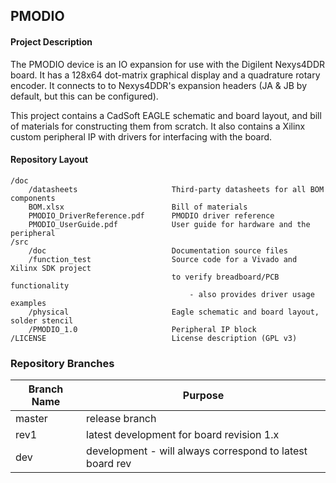 ## PMODIO

#### Project Description
The PMODIO device is an IO expansion for use with the Digilent Nexys4DDR board. It has a 128x64 dot-matrix graphical display and a quadrature rotary encoder. It connects to to Nexys4DDR's expansion headers (JA & JB by default, but this can be configured).

This project contains a CadSoft EAGLE schematic and board layout, and bill of materials for constructing them from scratch. It also contains a Xilinx custom peripheral IP with drivers for interfacing with the board.

#### Repository Layout

	/doc
    	/datasheets						Third-party datasheets for all BOM components
        BOM.xlsx						Bill of materials
        PMODIO_DriverReference.pdf		PMODIO driver reference
        PMODIO_UserGuide.pdf			User guide for hardware and the peripheral
    /src
    	/doc							Documentation source files
        /function_test					Source code for a Vivado and Xilinx SDK project 
        								to verify breadboard/PCB functionality
                                        	- also provides driver usage examples
        /physical						Eagle schematic and board layout, solder stencil
        /PMODIO_1.0						Peripheral IP block
    /LICENSE							License description (GPL v3)
        
 ### Repository Branches
 
| Branch Name 	|	Purpose 												|
|---------------|-----------------------------------------------------------|
| master	  	| release branch 											|
| rev1			| latest development for board revision 1.x					|
| dev			| development - will always correspond to latest board rev	|

